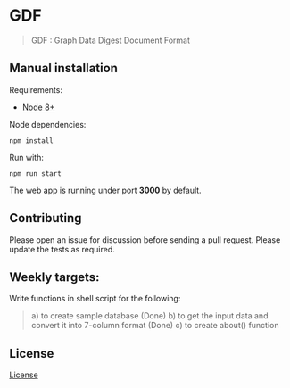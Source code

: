 # GDF
> GDF : Graph Data Digest Document Format

## Manual installation

Requirements:

- [Node 8+](https://nodejs.org/en/download/package-manager/)

Node dependencies:

`npm install`

Run with:

`npm run start`

The web app is running under port **3000** by default.

## Contributing

Please open an issue for discussion before sending a pull request. Please update the tests as required.

## Weekly targets:
Write functions in shell script for the following:
> a) to create sample database (Done)
> b) to get the input data and convert it into 7-column format (Done)
> c) to create about() function

## License 
[License](https://github.com/Sreyas-108/GDF/blob/master/LICENSE)
